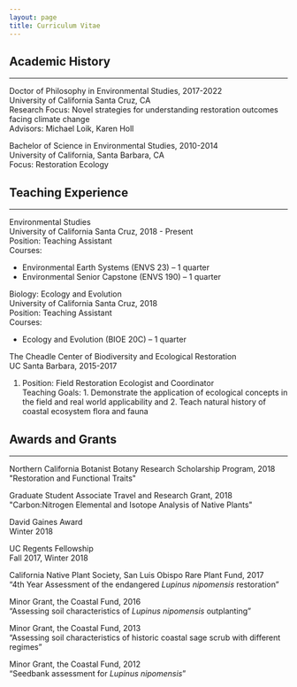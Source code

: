 ```yaml
---
layout: page
title: Curriculum Vitae
---
```


## Academic History
---------
Doctor of Philosophy in Environmental Studies, 2017-2022  
University of California Santa Cruz, CA  
Research Focus: Novel strategies for understanding restoration outcomes facing climate change  
Advisors: Michael Loik, Karen Holl

Bachelor of Science in Environmental Studies, 2010-2014  
University of California, Santa Barbara, CA  
Focus: Restoration Ecology


## Teaching Experience
--------------------

Environmental Studies  
University of California Santa Cruz, 2018 - Present  
Position: Teaching Assistant  
Courses:
* Environmental Earth Systems (ENVS 23) – 1 quarter
* Environmental Senior Capstone (ENVS 190) – 1 quarter

Biology: Ecology and Evolution  
University of California Santa Cruz, 2018  
Position: Teaching Assistant  
Courses:
* Ecology and Evolution (BIOE 20C) – 1 quarter

The Cheadle Center of Biodiversity and Ecological Restoration  
UC Santa Barbara, 2015-2017  
1) Position: Field Restoration Ecologist and Coordinator  
Teaching Goals: 1. Demonstrate the application of ecological concepts in the field and real world applicability and 2. Teach natural history of coastal ecosystem flora and fauna


## Awards and Grants
--------------------
Northern California Botanist Botany Research Scholarship Program, 2018  
"Restoration and Functional Traits"

Graduate Student Associate Travel and Research Grant, 2018  
"Carbon:Nitrogen Elemental and Isotope Analysis of Native Plants"

David Gaines Award  
Winter 2018

UC Regents Fellowship  
Fall 2017, Winter 2018

California Native Plant Society, San Luis Obispo Rare Plant Fund, 2017  
“4th Year Assessment of the endangered *Lupinus nipomensis* restoration”

Minor Grant, the Coastal Fund, 2016  
“Assessing soil characteristics of *Lupinus nipomensis* outplanting”

Minor Grant, the Coastal Fund, 2013  
“Assessing soil characteristics of historic coastal sage scrub with different regimes”

Minor Grant, the Coastal Fund, 2012  
“Seedbank assessment for *Lupinus nipomensis*”

